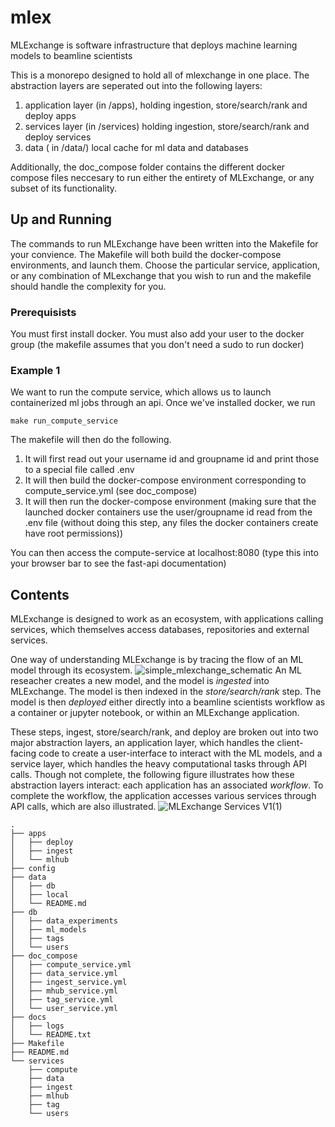 # mlex
MLExchange is software infrastructure that deploys machine learning models to beamline scientists

This is a monorepo designed to hold all of mlexchange in one place. The abstraction layers are seperated out into the following layers:
1. application layer (in /apps), holding ingestion, store/search/rank and deploy apps
2. services layer (in /services) holding ingestion, store/search/rank and deploy services
3. data ( in /data/) local cache for ml data and databases

Additionally, the doc_compose folder contains the different docker compose files neccesary to run either the entirety of MLExchange, or any subset of its functionality.

## Up and Running

The commands to run MLExchange have been written into the Makefile for your convience. The Makefile will both build the docker-compose environments, and launch them. Choose the particular service, application, or any combination of MLexchange that you wish to run and the makefile should handle the complexity for you.

### Prerequisists
You must first install docker. You must also add your user to the docker group (the makefile assumes that you don't need a sudo to run docker)

### Example 1
We want to run the compute service, which allows us to launch containerized ml jobs through an api. Once we've installed docker, we run
```
make run_compute_service
```
The makefile will then do the following. 
1. It will first read out your username id and groupname id and print those to a special file called .env
2. It will then build the docker-compose environment corresponding to compute_service.yml (see doc_compose)
3. It will then run the docker-compose environment (making sure that the launched docker containers use the user/groupname id read from the .env file (without doing this step, any files the docker containers create have root permissions))

You can then access the compute-service at localhost:8080 (type this into your browser bar to see the fast-api documentation)


## Contents

MLExchange is designed to work as an ecosystem, with applications calling services, which themselves access databases, repositories and external services.

One way of understanding MLExchange is by tracing the flow of an ML model through its ecosystem. ![simple_mlexchange_schematic](https://user-images.githubusercontent.com/990372/124203769-4d2ff100-da92-11eb-891a-6a9c6becc51c.png)
An ML reseacher creates a new model, and the model is *ingested* into MLExchange. The model is then indexed in the *store/search/rank* step. The model is then *deployed* either directly into a beamline scientists workflow as a container or jupyter notebook, or within an MLExchange application.

These steps, ingest, store/search/rank, and deploy are broken out into two major abstraction layers, an application layer, which handles the client-facing code to create a user-interface to interact with the ML models, and a service layer, which handles the heavy computational tasks through API calls. Though not complete, the following figure illustrates how these abstraction layers interact: each application has an associated *workflow*. To complete the workflow, the
application accesses various services through API calls, which are also illustrated.
![MLExchange Services V1(1)](https://user-images.githubusercontent.com/990372/124203604-f32f2b80-da91-11eb-82f4-2198389f9318.png)


```
.
├── apps
│   ├── deploy
│   ├── ingest
│   └── mlhub
├── config
├── data
│   ├── db
│   ├── local
│   └── README.md
├── db
│   ├── data_experiments
│   ├── ml_models
│   ├── tags
│   └── users
├── doc_compose
│   ├── compute_service.yml
│   ├── data_service.yml
│   ├── ingest_service.yml
│   ├── mhub_service.yml
│   ├── tag_service.yml
│   └── user_service.yml
├── docs
│   ├── logs
│   └── README.txt
├── Makefile
├── README.md
└── services
    ├── compute
    ├── data
    ├── ingest
    ├── mlhub
    ├── tag
    └── users
```

